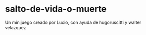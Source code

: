 salto-de-vida-o-muerte
======================

Un minijuego creado por Lucio, con ayuda de hugoruscitti y walter velazquez
